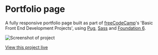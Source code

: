 # Portfolio page
A fully responsive portfolio page built as part of [freeCodeCamp](https://www.freecodecamp.com)'s 'Basic Front End Development Projects', using [Pug](https://github.com/pugjs/pug), [Sass](https://github.com/sass/libsass) and [Foundation 6](https://github.com/zurb/foundation-sites).

![Screenshot of project](https://danielbaars.github.io/work-samples/screenshot.png)

[View this project live](https://danielbaars.github.io/work-samples/)
